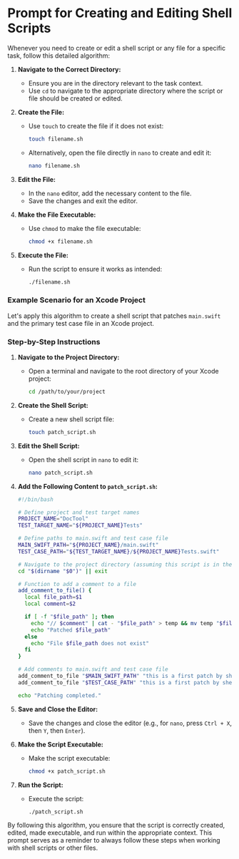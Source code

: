 # Prompt for Creating and Editing Shell Scripts

Whenever you need to create or edit a shell script or any file for a specific task, follow this detailed algorithm:

1. **Navigate to the Correct Directory:**
   - Ensure you are in the directory relevant to the task context.
   - Use `cd` to navigate to the appropriate directory where the script or file should be created or edited.

2. **Create the File:**
   - Use `touch` to create the file if it does not exist:
     ```sh
     touch filename.sh
     ```
   - Alternatively, open the file directly in `nano` to create and edit it:
     ```sh
     nano filename.sh
     ```

3. **Edit the File:**
   - In the `nano` editor, add the necessary content to the file.
   - Save the changes and exit the editor.

4. **Make the File Executable:**
   - Use `chmod` to make the file executable:
     ```sh
     chmod +x filename.sh
     ```

5. **Execute the File:**
   - Run the script to ensure it works as intended:
     ```sh
     ./filename.sh
     ```

### Example Scenario for an Xcode Project

Let's apply this algorithm to create a shell script that patches `main.swift` and the primary test case file in an Xcode project.

### Step-by-Step Instructions

1. **Navigate to the Project Directory:**
   - Open a terminal and navigate to the root directory of your Xcode project:
     ```sh
     cd /path/to/your/project
     ```

2. **Create the Shell Script:**
   - Create a new shell script file:
     ```sh
     touch patch_script.sh
     ```

3. **Edit the Shell Script:**
   - Open the shell script in `nano` to edit it:
     ```sh
     nano patch_script.sh
     ```

4. **Add the Following Content to `patch_script.sh`:**

     ```sh
     #!/bin/bash

     # Define project and test target names
     PROJECT_NAME="DocTool"
     TEST_TARGET_NAME="${PROJECT_NAME}Tests"

     # Define paths to main.swift and test case file
     MAIN_SWIFT_PATH="${PROJECT_NAME}/main.swift"
     TEST_CASE_PATH="${TEST_TARGET_NAME}/${PROJECT_NAME}Tests.swift"

     # Navigate to the project directory (assuming this script is in the root of the project)
     cd "$(dirname "$0")" || exit

     # Function to add a comment to a file
     add_comment_to_file() {
       local file_path=$1
       local comment=$2

       if [ -f "$file_path" ]; then
         echo "// $comment" | cat - "$file_path" > temp && mv temp "$file_path"
         echo "Patched $file_path"
       else
         echo "File $file_path does not exist"
       fi
     }

     # Add comments to main.swift and test case file
     add_comment_to_file "$MAIN_SWIFT_PATH" "this is a first patch by shell script!"
     add_comment_to_file "$TEST_CASE_PATH" "this is a first patch by shell script!"

     echo "Patching completed."
     ```

5. **Save and Close the Editor:**
   - Save the changes and close the editor (e.g., for `nano`, press `Ctrl + X`, then `Y`, then `Enter`).

6. **Make the Script Executable:**
   - Make the script executable:
     ```sh
     chmod +x patch_script.sh
     ```

7. **Run the Script:**
   - Execute the script:
     ```sh
     ./patch_script.sh
     ```

By following this algorithm, you ensure that the script is correctly created, edited, made executable, and run within the appropriate context. This prompt serves as a reminder to always follow these steps when working with shell scripts or other files.